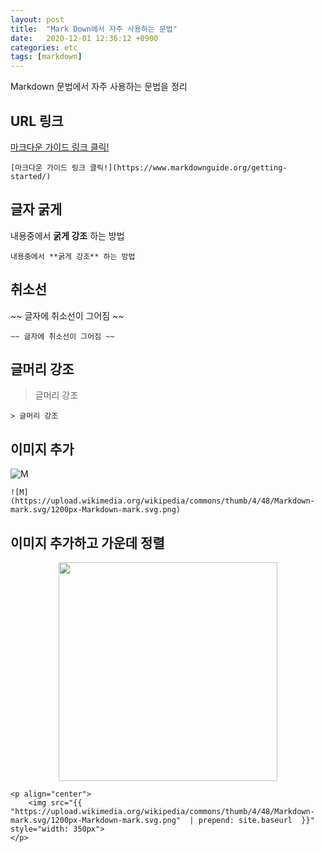 ```yaml
---
layout: post
title:  "Mark Down에서 자주 사용하는 문법"
date:   2020-12-01 12:36:12 +0900
categories: etc
tags: [markdown]
---
```


Markdown 문법에서 자주 사용하는 문법을 정리

## URL 링크
[마크다운 가이드 링크 클릭!](https://www.markdownguide.org/getting-started/)
```
[마크다운 가이드 링크 클릭!](https://www.markdownguide.org/getting-started/)
```

## 글자 굵게
내용중에서 **굵게 강조** 하는 방법
```
내용중에서 **굵게 강조** 하는 방법
```

## 취소선
~~ 글자에 취소선이 그어짐 ~~
```
~~ 글자에 취소선이 그어짐 ~~
```

## 글머리 강조
> 글머리 강조

```
> 글머리 강조
```

## 이미지 추가
![M](https://upload.wikimedia.org/wikipedia/commons/thumb/4/48/Markdown-mark.svg/1200px-Markdown-mark.svg.png)
```
![M](https://upload.wikimedia.org/wikipedia/commons/thumb/4/48/Markdown-mark.svg/1200px-Markdown-mark.svg.png)
```


## 이미지 추가하고 가운데 정렬
<p align="center">
    <img src="{{ "https://upload.wikimedia.org/wikipedia/commons/thumb/4/48/Markdown-mark.svg/1200px-Markdown-mark.svg.png"  | prepend: site.baseurl  }}" style="width: 350px">
</p>

```
<p align="center">
    <img src="{{ "https://upload.wikimedia.org/wikipedia/commons/thumb/4/48/Markdown-mark.svg/1200px-Markdown-mark.svg.png"  | prepend: site.baseurl  }}" style="width: 350px">
</p>
```

